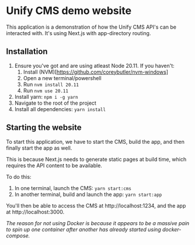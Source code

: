 # Unify CMS demo website

This application is a demonstration of how the Unify CMS API's can be interacted with. It's using Next.js with app-directory routing.

## Installation

1. Ensure you've got and are using atleast Node 20.11. If you haven't:
   1. Install (NVM)[https://github.com/coreybutler/nvm-windows]
   2. Open a new terminal/powershell
   3. Run `nvm install 20.11`
   4. Run `nvm use 20.11`
2. Install yarn: `npm i -g yarn`
3. Navigate to the root of the project
4. Install all dependencies: `yarn install`

## Starting the website

To start this application, we have to start the CMS, build the app, and then finally start the app as well.

This is because Next.js needs to generate static pages at build time, which requires the API content to be available.

To do this:

1. In one terminal, launch the CMS: `yarn start:cms`
2. In another terminal, build and launch the app: `yarn start:app`

You'll then be able to access the CMS at http://localhost:1234, and the app at http://localhost:3000.

_The reason for not using Docker is because it appears to be a massive pain to spin up one container after another has already started using docker-compose._
